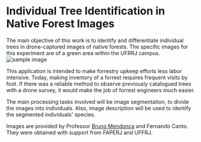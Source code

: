 # Individual Tree Identification in Native Forest Images
The main objective of this work is to identify and differentiate individual trees in drone-captured images of native forests. The specific images for this experiment are of a green area within the UFRRJ campus.
![sample image](test.png)

This application is intended to make forrestry upkeep efforts less labor intensive. Today, making inventory of a forrest requires frequent visits by foot. If there was a reliable method to observe previously catalogued trees with a drone survey, it would make the job of forrest engineers much easier.

The main processing tasks involved will be image segmentation, to divide the images into individuals. Also, image description will be used to identify the segmented individuals' species.

Images are provided by Professor [Bruno Mendonça](https://institutos.ufrrj.br/if/bruno-araujo-furtado-de-mendonca/) and Fernando Canto. They were obtained with support from FAPERJ and UFFRJ.

